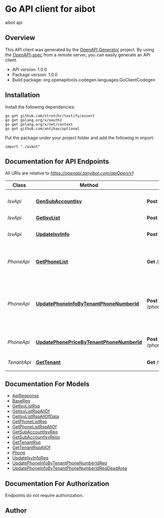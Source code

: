 # Go API client for aibot

aibot api

## Overview
This API client was generated by the [OpenAPI Generator](https://openapi-generator.tech) project.  By using the [OpenAPI-spec](https://www.openapis.org/) from a remote server, you can easily generate an API client.

- API version: 1.0.0
- Package version: 1.0.0
- Build package: org.openapitools.codegen.languages.GoClientCodegen

## Installation

Install the following dependencies:

```shell
go get github.com/stretchr/testify/assert
go get golang.org/x/oauth2
go get golang.org/x/net/context
go get github.com/antihax/optional
```

Put the package under your project folder and add the following in import:

```golang
import "./aibot"
```

## Documentation for API Endpoints

All URIs are relative to *https://openapi.tanyibot.com/apiOpen/v1*

Class | Method | HTTP request | Description
------------ | ------------- | ------------- | -------------
*IsvApi* | [**GenSubAccountIsv**](docs/IsvApi.md#gensubaccountisv) | **Post** /isv/genSubAccountIsv | 通过此接口可生成子账号的ISV账号
*IsvApi* | [**GetIsvList**](docs/IsvApi.md#getisvlist) | **Post** /isv/getIsvList | 获取isv列表
*IsvApi* | [**UpdateIsvInfo**](docs/IsvApi.md#updateisvinfo) | **Post** /isv/updateIsvInfo | 修改ISV对象的公司签名和回调地址
*PhoneApi* | [**GetPhoneList**](docs/PhoneApi.md#getphonelist) | **Get** /phone/getPhoneList | 通过接口可以获取所有可用的外呼线路的列表
*PhoneApi* | [**UpdatePhoneInfoByTenantPhoneNumberId**](docs/PhoneApi.md#updatephoneinfobytenantphonenumberid) | **Post** /phone/updatePhoneInfoByTenantPhoneNumberId | 通过此接口修改线路的归属地、行业、黑名单，只能修改归属客户自己的线路
*PhoneApi* | [**UpdatePhonePriceByTenantPhoneNumberId**](docs/PhoneApi.md#updatephonepricebytenantphonenumberid) | **Post** /phone/updatePhonePriceByTenantPhoneNumberId | 修改绑定客户线路的价格
*TenantApi* | [**GetTenant**](docs/TenantApi.md#gettenant) | **Get** /tenant/getTenant | 获取公司列表接口


## Documentation For Models

 - [ApiResponse](docs/ApiResponse.md)
 - [BaseReq](docs/BaseReq.md)
 - [GetIsvListRsp](docs/GetIsvListRsp.md)
 - [GetIsvListRspAllOf](docs/GetIsvListRspAllOf.md)
 - [GetIsvListRspAllOfData](docs/GetIsvListRspAllOfData.md)
 - [GetPhoneListRsp](docs/GetPhoneListRsp.md)
 - [GetPhoneListRspAllOf](docs/GetPhoneListRspAllOf.md)
 - [GetSubAccountIsvReq](docs/GetSubAccountIsvReq.md)
 - [GetSubAccountIsvResp](docs/GetSubAccountIsvResp.md)
 - [GetTenantRsp](docs/GetTenantRsp.md)
 - [GetTenantRspAllOf](docs/GetTenantRspAllOf.md)
 - [Phone](docs/Phone.md)
 - [UpdateIsvInfoReq](docs/UpdateIsvInfoReq.md)
 - [UpdatePhoneInfoByTenantPhoneNumberIdReq](docs/UpdatePhoneInfoByTenantPhoneNumberIdReq.md)
 - [UpdatePhoneInfoByTenantPhoneNumberIdReqDeadArea](docs/UpdatePhoneInfoByTenantPhoneNumberIdReqDeadArea.md)


## Documentation For Authorization

 Endpoints do not require authorization.



## Author



